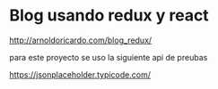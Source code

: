 # Blog usando redux y react

http://arnoldoricardo.com/blog_redux/

para este proyecto se uso la siguiente api de preubas

https://jsonplaceholder.typicode.com/
